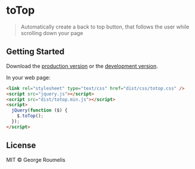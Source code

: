# toTop

> Automatically create a back to top button, that follows the user while scrolling down your page


## Getting Started

Download the [production version][min] or the [development version][max].

[min]: https://raw.githubusercontent.com/Whisperr/jquery-totop/master/dist/jquery.totop.min.js
[max]: https://raw.githubusercontent.com/Whisperr/jquery-totop/master/dist/jquery.totop.js

In your web page:

```html
<link rel="stylesheet" type="text/css" href="dist/css/totop.css" />
<script src="jquery.js"></script>
<script src="dist/totop.min.js"></script>
<script>
  jQuery(function ($) {
    $.toTop(); 
  });
</script>
```


## License

MIT © George Roumelis
